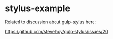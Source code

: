 # stylus-example

Related to discussion about gulp-stylus here:

https://github.com/stevelacy/gulp-stylus/issues/20